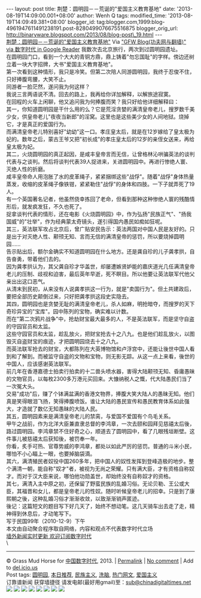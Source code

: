 --- layout: post title: 荆楚：圆明园－－荒诞的"爱国主义教育基地" date:
'2013-08-19T14:09:00.001+08:00' author: Wenh Q tags: modified\_time:
'2013-08-19T14:09:49.381+08:00' blogger\_id:
tag:blogger.com,1999:blog-4961947611491238191.post-8280499076675516875
blogger\_orig\_url:
http://binaryware.blogspot.com/2013/08/blog-post\_19.html ---
[\
荆楚：圆明园－－荒诞的"爱国主义教育基地"](http://feedproxy.google.com/~r/chinagfwblog/~3/BGVnVUseYps/)
Via ["GFW Blog(功夫网与翻墙)" via 数字时代 in Google
Reader](https://www.blogger.com/blogger.g?blogID=4961947611491238191)
我数次去北京旅行，两次到过圆明园遗址。\
在圆明园门口，看到一个大大的青铜方鼎，鼎上铸着"勿忘国耻"的字样。傍边还树立着一块大字招牌，大书"爱国主义教育基地"。\
第一次看到这种情形，我只是冷笑。但第二次陪人同游圆明园，我终于忍俊不住，只好捧腹弯腰，大笑不止。\
同游者一脸茫然，遂问我为何这样？\
我说三言两语说不清。回去的路上，我再给你详加解释，以解旅途寂寞。\
在回程的火车上闲聊，他又追问我为何捧腹而笑？我只好给他详细解释曰：\
其一，你知道圆明园是干什么用的么？它是荒淫贪婪的满清皇帝老儿，搜罗数千美少女，供皇帝老儿"夜夜当新郎"的淫窝。这里也是这些美少女的人间地狱。烧掉它，才是真正的爱国行为。\
而满清皇帝老儿特别喜好"幼幼"这一口。孝庄皇太后，就是在12岁嫁给了皇太极为妃的。数年之后，蒙古王爷又把"初长成"的孝庄皇太后的12岁的亲侄女送来，再给皇太极为妃。\
其二，火烧圆明园的真正起因，是咸丰皇帝言而无信，让曾格林沁哄骗英法的谈判代表与之谈判。然后将谈判代表39人捉进来，关进圆明园中。再进行惨绝人寰、灭绝人性的折磨。\
咸丰皇帝命人用泡胀了水的皮革绳子，紧紧捆绑这些"战俘"。随着"战俘"身体热量蒸发，收缩的皮革绳子像铁钳，紧紧勒住"战俘"的身体和四肢。一下子就弄死了19人。\
有一个英国著名记者，他虽然侥幸拣回了老命，但看到那种这种惨绝人寰的残酷情形后，就发疯发狂，不久也死了。\
捉拿谈判代表的情形，还在电影《火烧圆明园》中，作为弘扬"民族正气"、"扬我国威"的"壮举"，作为经典蒙太奇镜头，遂引得国内愚民如痴如狂呢。\
其三，英法联军攻占北京后，曾广贴安民告示：英法两国对中国人民是友好的。只是出于对灭绝人性、颟顸无知、言而无信的满清皇帝的惩罚，所以要烧掉圆明园……\
告示贴出后，额尔金确实不知道圆明园在什么地方。还是龚自珍的儿子龚孝拱，自告奋勇，带着他们去的。\
因为龚孝拱认为，其父龚自珍才华盖世，却屡遭嫉贤妒能的嘉庆道光几任满清皇帝老儿的压制、歧视和迫害，最后英年早逝，死不瞑目。所以他要让英法联军代他父亲出出这口恶气。\
从清末到民初，从来没有人说龚孝拱这一行为，就是"卖国行为"。但土共建政后，要把全部历史颠倒过来，只好把龚孝拱这段史实隐去。\
其四，圆明园也是贪婪无耻的满清皇帝老儿，杀人如麻，明抢暗夺，而搜罗的天下奇珍异宝的"宝库"。园中陈列的宝物，确实难以计数。\
而在"第二次鸦片战争"中，抢劫财宝最大最多的人，不是英法联军，而是坚守自盗的守园官员和太监。\
这些守园官员和太监，趁乱放火，把财宝抢去十之八九。也是他们趁乱放火，以图毁灭自盗财宝的痕迹，才把圆明园烧去十之八九。\
而英法联军抢去的财宝，大都陈列在大英博物馆和卢浮宫中，还能让後世中国人看到和了解到。而被监守自盗的文物和宝物，则无影无踪。从这一点上来看，後世的中国人，应该感谢英法联军。\
前几年在香港嘉德士拍卖行拍卖的十二兽头喷水器，害得大陆颟顸无知、昏庸愚昧的文物官员，以每枚2300多万港元买回来。大慷纳税人之慨，代大陆愚民们当了一次冤大头。\
交易"成功"后，赚了个钵满盆满的香港文物界，捧腹大笑大陆人的愚昧无知。他们真是笑得眼泪飞扬，笑得捧腹喷饭。谁让大陆的愚民宣传和愚民教育体系如此强大，才造就了数亿无知愚昧的大陆人民。\
其五，圆明园素来是满清皇帝老儿的禁脔，与爱国不爱国有个鸟毛关系。\
甲午之战前，作为北洋大臣兼直隶总督的李鸿章，一次去颐和园拜见慈禧太后後，路过圆明园。李鸿章禁不住好奇之心，顺道去了圆明园中，看了几眼残垣断壁。这件事儿被慈禧太后获知後，被罚奉一年。\
你看，炙手可热、官尊势威的李鸿章，都处以如此严厉的惩罚。普通的斗米小民，哪怕不小心瞄上一眼，也要掉脑袋滴。\
其六，满清殖民者奴役中国260多年，把中国人的奴性发挥到登峰造极的地步。整个满清一朝，能自称"奴才"者，被视为无尚之荣耀。只有满大臣，才有资格自称奴才。而对于汉大臣来说，哪怕他功勋盖世，却始终没有自称奴才的资格。\
其七，满清入主中原之初，还保留了野蛮民族的乱婚习俗。无论贝勒、王公或大臣，其福晋和女儿，都是皇帝老儿的性奴。随时听候皇帝老儿的招幸。只是到了康熙朝之後，这种乱婚习俗才渐渐收敛，以致渐渐销声匿迹。\
後记：这篇短文的题目写下好几天了，始终不想动笔。这几天骑车出去走了走，精神得到休息后，才动笔写下。\
写于民国99年（2010-12-9）下午\
本文由自动聚合程序取自网络，内容和观点不代表数字时代立场\
[墙外新闻实时更新 欢迎订阅数字时代](http://eepurl.com/mstlf) \
\

* * * * *

© Grass Mud Horse for
[中国数字时代](http://chinadigitaltimes.net/chinese), 2013. |
[Permalink](http://chinadigitaltimes.net/chinese/2013/08/%E8%8D%86%E6%A5%9A%EF%BC%9A%E5%9C%86%E6%98%8E%E5%9B%AD%EF%BC%8D%EF%BC%8D%E8%8D%92%E8%AF%9E%E7%9A%84%E7%88%B1%E5%9B%BD%E4%B8%BB%E4%B9%89%E6%95%99%E8%82%B2%E5%9F%BA%E5%9C%B0/)
| [No
comment](http://chinadigitaltimes.net/chinese/2013/08/%E8%8D%86%E6%A5%9A%EF%BC%9A%E5%9C%86%E6%98%8E%E5%9B%AD%EF%BC%8D%EF%BC%8D%E8%8D%92%E8%AF%9E%E7%9A%84%E7%88%B1%E5%9B%BD%E4%B8%BB%E4%B9%89%E6%95%99%E8%82%B2%E5%9F%BA%E5%9C%B0/#comments)
| Add to
[del.icio.us](http://del.icio.us/post?url=http://chinadigitaltimes.net/chinese/2013/08/%E8%8D%86%E6%A5%9A%EF%BC%9A%E5%9C%86%E6%98%8E%E5%9B%AD%EF%BC%8D%EF%BC%8D%E8%8D%92%E8%AF%9E%E7%9A%84%E7%88%B1%E5%9B%BD%E4%B8%BB%E4%B9%89%E6%95%99%E8%82%B2%E5%9F%BA%E5%9C%B0/&title=%E8%8D%86%E6%A5%9A%EF%BC%9A%E5%9C%86%E6%98%8E%E5%9B%AD%EF%BC%8D%EF%BC%8D%E8%8D%92%E8%AF%9E%E7%9A%84%E2%80%9C%E7%88%B1%E5%9B%BD%E4%B8%BB%E4%B9%89%E6%95%99%E8%82%B2%E5%9F%BA%E5%9C%B0%E2%80%9D)
\
 Post tags:
[圆明园](http://chinadigitaltimes.net/chinese/tag/%E5%9C%86%E6%98%8E%E5%9B%AD/?category=10466),
[本日推荐](http://chinadigitaltimes.net/chinese/tag/%E6%9C%AC%E6%97%A5%E6%8E%A8%E8%8D%90/?category=10466),
[民族主义](http://chinadigitaltimes.net/chinese/tag/%E6%B0%91%E6%97%8F%E4%B8%BB%E4%B9%89/?category=10466),
[洗脑](http://chinadigitaltimes.net/chinese/tag/%E6%B4%97%E8%84%91/?category=10466),
[热门网文](http://chinadigitaltimes.net/chinese/tag/%E7%83%AD%E9%97%A8%E7%BD%91%E6%96%87/?category=10466),
[爱国主义](http://chinadigitaltimes.net/chinese/tag/%E7%88%B1%E5%9B%BD%E4%B8%BB%E4%B9%89/?category=10466)\
 订靠谱新闻 获穿墙捷径
请发电邮(最好用gmail)至：sub@chinadigitaltimes.net\
[![](http://feeds.feedburner.com/~ff/chinagfwblog?d=yIl2AUoC8zA)](http://feeds.feedburner.com/~ff/chinagfwblog?a=BGVnVUseYps:n73FLnu-5qA:yIl2AUoC8zA)
[![](http://feeds.feedburner.com/~ff/chinagfwblog?i=BGVnVUseYps:n73FLnu-5qA:-BTjWOF_DHI)](http://feeds.feedburner.com/~ff/chinagfwblog?a=BGVnVUseYps:n73FLnu-5qA:-BTjWOF_DHI)
[![](http://feeds.feedburner.com/~ff/chinagfwblog?i=BGVnVUseYps:n73FLnu-5qA:F7zBnMyn0Lo)](http://feeds.feedburner.com/~ff/chinagfwblog?a=BGVnVUseYps:n73FLnu-5qA:F7zBnMyn0Lo)
[![](http://feeds.feedburner.com/~ff/chinagfwblog?i=BGVnVUseYps:n73FLnu-5qA:V_sGLiPBpWU)](http://feeds.feedburner.com/~ff/chinagfwblog?a=BGVnVUseYps:n73FLnu-5qA:V_sGLiPBpWU)
[![](http://feeds.feedburner.com/~ff/chinagfwblog?d=qj6IDK7rITs)](http://feeds.feedburner.com/~ff/chinagfwblog?a=BGVnVUseYps:n73FLnu-5qA:qj6IDK7rITs)
[![](http://feeds.feedburner.com/~ff/chinagfwblog?d=l6gmwiTKsz0)](http://feeds.f%20%20%20eedburner.com/~ff/chinagfwblog?a=BGVnVUseYps:n73FLnu-5qA:l6gmwiTKsz0)
[![](http://feeds.feedburner.com/~ff/chinagfwblog?i=BGVnVUseYps:n73FLnu-5qA:gIN9vFwOqvQ)](http://feeds.feedburner.com/~ff/chinagfwblog?a=BGVnVUseYps:n73FLnu-5qA:gIN9vFwOqvQ)
[![](http://feeds.feedburner.com/~ff/chinagfwblog?d=TzevzKxY174)](http://feeds.feedburner.com/~ff/chinagfwblog?a=BGVnVUseYps:n73FLnu-5qA:TzevzKxY174)
